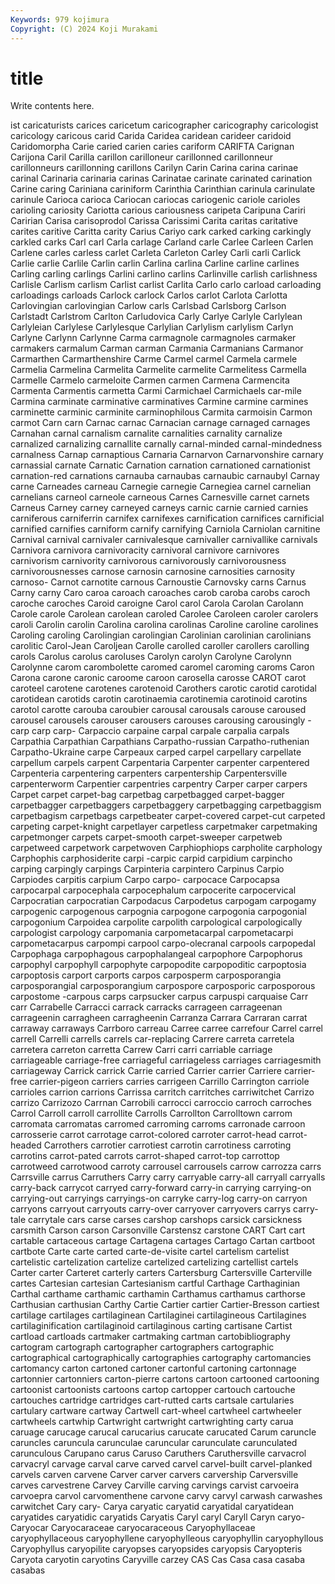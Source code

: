 ```yaml
---
Keywords: 979 kojimura
Copyright: (C) 2024 Koji Murakami
---
```


# title

Write contents here.



ist
caricaturists carices caricetum caricographer caricography caricologist caricology caricous carid Carida
Caridea caridean carideer caridoid Caridomorpha Carie caried carien caries cariform
CARIFTA Carignan Carijona Caril Carilla carillon carilloneur carillonned carillonneur carillonneurs
carillonning carillons Carilyn Carin Carina carina carinae carinal Carinaria carinaria
carinas Carinatae carinate carinated carination Carine caring Cariniana cariniform Carinthia
Carinthian carinula carinulate carinule Carioca carioca Cariocan cariocas cariogenic cariole
carioles carioling cariosity Cariotta carious cariousness caripeta Caripuna Cariri Caririan
Carisa carisoprodol Carissa Carissimi Carita caritas caritative carites caritive Caritta
carity Carius Cariyo cark carked carking carkingly carkled carks Carl
carl Carla carlage Carland carle Carlee Carleen Carlen Carlene carles
carless carlet Carleta Carleton Carley Carli carli Carlick Carlie carlie
Carlile Carlin carlin Carlina carlina Carline carline carlines Carling carling
carlings Carlini carlino carlins Carlinville carlish carlishness Carlisle Carlism carlism
Carlist carlist Carlita Carlo carlo carload carloading carloadings carloads Carlock
carlock Carlos carlot Carlota Carlotta Carlovingian carlovingian Carlow carls Carlsbad
Carlsborg Carlson Carlstadt Carlstrom Carlton Carludovica Carly Carlye Carlyle Carlylean
Carlyleian Carlylese Carlylesque Carlylian Carlylism carlylism Carlyn Carlyne Carlynn Carlynne
Carma carmagnole carmagnoles carmaker carmakers carmalum Carman carman Carmania Carmanians
Carmanor Carmarthen Carmarthenshire Carme Carmel carmel Carmela carmele Carmelia Carmelina
Carmelita Carmelite carmelite Carmelitess Carmella Carmelle Carmelo carmeloite Carmen carmen
Carmena Carmencita Carmenta Carmentis carmetta Carmi Carmichael Carmichaels car-mile Carmina
carminate carminative carminatives Carmine carmine carmines carminette carminic carminite carminophilous
Carmita carmoisin Carmon carmot Carn carn Carnac carnac Carnacian carnage
carnaged carnages Carnahan carnal carnalism carnalite carnalities carnality carnalize carnalized
carnalizing carnallite carnally carnal-minded carnal-mindedness carnalness Carnap carnaptious Carnaria Carnarvon
Carnarvonshire carnary carnassial carnate Carnatic Carnation carnation carnationed carnationist carnation-red
carnations carnauba carnaubas carnaubic carnaubyl Carnay carne Carneades carneau Carnegie
carnegie Carnegiea carnel carnelian carnelians carneol carneole carneous Carnes Carnesville
carnet carnets Carneus Carney carney carneyed carneys carnic carnie carnied
carnies carniferous carniferrin carnifex carnifexes carnification carnifices carnificial carnified carnifies
carniform carnify carnifying Carniola Carniolan carnitine Carnival carnival carnivaler carnivalesque
carnivaller carnivallike carnivals Carnivora carnivora carnivoracity carnivoral carnivore carnivores carnivorism
carnivority carnivorous carnivorously carnivorousness carnivorousnesses carnose carnosin carnosine carnosities carnosity
carnoso- Carnot carnotite carnous Carnoustie Carnovsky carns Carnus Carny carny
Caro caroa caroach caroaches carob caroba carobs caroch caroche caroches
Caroid caroigne Carol carol Carola Carolan Carolann Carole carole Carolean
carolean caroled Carolee Caroleen caroler carolers caroli Carolin carolin Carolina
carolina carolinas Caroline caroline carolines Caroling caroling Carolingian carolingian Carolinian
carolinian carolinians carolitic Carol-Jean Caroljean Carolle carolled caroller carollers carolling
carols Carolus carolus caroluses Carolyn carolyn Carolyne Carolynn Carolynne carom
carombolette caromed caromel caroming caroms Caron Carona carone caronic caroome
caroon carosella carosse CAROT carot caroteel carotene carotenes carotenoid Carothers
carotic carotid carotidal carotidean carotids carotin carotinaemia carotinemia carotinoid carotins
carotol carotte carouba caroubier carousal carousals carouse caroused carousel carousels
carouser carousers carouses carousing carousingly -carp carp carp- Carpaccio carpaine
carpal carpale carpalia carpals Carpathia Carpathian Carpathians Carpatho-russian Carpatho-ruthenian Carpatho-Ukraine
carpe Carpeaux carped carpel carpellary carpellate carpellum carpels carpent Carpentaria
Carpenter carpenter carpentered Carpenteria carpentering carpenters carpentership Carpentersville carpenterworm Carpentier
carpentries carpentry Carper carper carpers Carpet carpet carpet-bag carpetbag carpetbagged
carpet-bagger carpetbagger carpetbaggers carpetbaggery carpetbagging carpetbaggism carpetbagism carpetbags carpetbeater carpet-covered
carpet-cut carpeted carpeting carpet-knight carpetlayer carpetless carpetmaker carpetmaking carpetmonger carpets
carpet-smooth carpet-sweeper carpetweb carpetweed carpetwork carpetwoven Carphiophiops carpholite carphology Carphophis
carphosiderite carpi -carpic carpid carpidium carpincho carping carpingly carpings Carpinteria
carpintero Carpinus Carpio Carpiodes carpitis carpium Carpo carpo- carpocace Carpocapsa
carpocarpal carpocephala carpocephalum carpocerite carpocervical Carpocratian carpocratian Carpodacus Carpodetus carpogam
carpogamy carpogenic carpogenous carpognia carpogone carpogonia carpogonial carpogonium Carpoidea carpolite
carpolith carpological carpologically carpologist carpology carpomania carpometacarpal carpometacarpi carpometacarpus carpompi
carpool carpo-olecranal carpools carpopedal Carpophaga carpophagous carpophalangeal carpophore Carpophorus carpophyl
carpophyll carpophyte carpopodite carpopoditic carpoptosia carpoptosis carport carports carpos carposperm
carposporangia carposporangial carposporangium carpospore carposporic carposporous carpostome -carpous carps carpsucker
carpus carpuspi carquaise Carr carr Carrabelle Carracci carrack carracks carrageen
carrageenan carrageenin carragheen carragheenin Carranza Carrara Carraran carrat carraway carraways
Carrboro carreau Carree carree carrefour Carrel carrel carrell Carrelli carrells
carrels car-replacing Carrere carreta carretela carretera carreton carretta Carrew Carri
carri carriable carriage carriageable carriage-free carriageful carriageless carriages carriagesmith carriageway
Carrick carrick Carrie carried Carrier carrier Carriere carrier-free carrier-pigeon carriers
carries carrigeen Carrillo Carrington carriole carrioles carrion carrions Carrissa carritch
carritches carriwitchet Carrizo carrizo Carrizozo Carrnan Carrobili carrocci carroccio carroch
carroches Carrol Carroll carroll carrollite Carrolls Carrollton Carrolltown carrom carromata
carromatas carromed carroming carroms carronade carroon carrosserie carrot carrotage carrot-colored
carroter carrot-head carrot-headed Carrothers carrotier carrotiest carrotin carrotiness carroting carrotins
carrot-pated carrots carrot-shaped carrot-top carrottop carrotweed carrotwood carroty carrousel carrousels
carrow carrozza carrs Carrsville carrus Carruthers Carry carry carryable carry-all
carryall carryalls carry-back carrycot carryed carry-forward carry-in carrying carrying-on carrying-out
carryings carryings-on carryke carry-log carry-on carryon carryons carryout carryouts carry-over
carryover carryovers carrys carry-tale carrytale cars carse carses carshop carshops
carsick carsickness carsmith Carson carson Carsonville Carstensz carstone CART Cart
cart cartable cartaceous cartage Cartagena cartages Cartago Cartan cartboot cartbote
Carte carte carted carte-de-visite cartel cartelism cartelist cartelistic cartelization cartelize
cartelized cartelizing cartellist cartels Carter carter Carteret carterly carters Cartersburg
Cartersville Carterville cartes Cartesian cartesian Cartesianism cartful Carthage Carthaginian Carthal
carthame carthamic carthamin Carthamus carthamus carthorse Carthusian carthusian Carthy Cartie
Cartier cartier Cartier-Bresson cartiest cartilage cartilages cartilaginean Cartilaginei cartilagineous Cartilagines
cartilaginification cartilaginoid cartilaginous carting cartisane Cartist cartload cartloads cartmaker cartmaking
cartman cartobibliography cartogram cartograph cartographer cartographers cartographic cartographical cartographically cartographies
cartography cartomancies cartomancy carton cartoned cartoner cartonful cartoning cartonnage cartonnier
cartonniers carton-pierre cartons cartoon cartooned cartooning cartoonist cartoonists cartoons cartop
cartopper cartouch cartouche cartouches cartridge cartridges cart-rutted carts cartsale cartularies
cartulary cartware cartway Cartwell cart-wheel cartwheel cartwheeler cartwheels cartwhip Cartwright
cartwright cartwrighting carty carua caruage carucage carucal carucarius carucate carucated
Carum caruncle caruncles caruncula carunculae caruncular carunculate carunculated carunculous Carupano
carus Caruso Caruthers Caruthersville carvacrol carvacryl carvage carval carve carved
carvel carvel-built carvel-planked carvels carven carvene Carver carver carvers carvership
Carversville carves carvestrene Carvey Carville carving carvings carvist carvoeira carvoepra
carvol carvomenthene carvone carvy carvyl carwash carwashes carwitchet Cary cary-
Carya caryatic caryatid caryatidal caryatidean caryatides caryatidic caryatids Caryatis Caryl
caryl Caryll Caryn caryo- Caryocar Caryocaraceae caryocaraceous Caryophyllaceae caryophyllaceous caryophyllene
caryophylleous caryophyllin caryophyllous Caryophyllus caryopilite caryopses caryopsides caryopsis Caryopteris Caryota
caryotin caryotins Caryville carzey CAS Cas Casa casa casaba casabas
